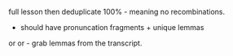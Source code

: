 full lesson
then deduplicate 100% - meaning no recombinations.

- should have pronuncation fragments + unique lemmas

or or - grab lemmas from the transcript.
